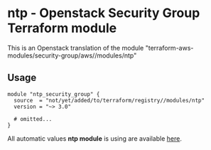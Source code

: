 # ntp - Openstack Security Group Terraform module

This is an Openstack translation of the module "terraform-aws-modules/security-group/aws//modules/ntp"

## Usage

```hcl
module "ntp_security_group" {
  source  = "not/yet/added/to/terraform/registry//modules/ntp"
  version = "~> 3.0"

  # omitted...
}
```

All automatic values **ntp module** is using are available [here](https://github.com/terraform-aws-modules/terraform-aws-security-group/blob/master/modules/ntp/auto_values.tf).

<!-- BEGINNING OF PRE-COMMIT-TERRAFORM DOCS HOOK -->
<!-- END OF PRE-COMMIT-TERRAFORM DOCS HOOK -->
